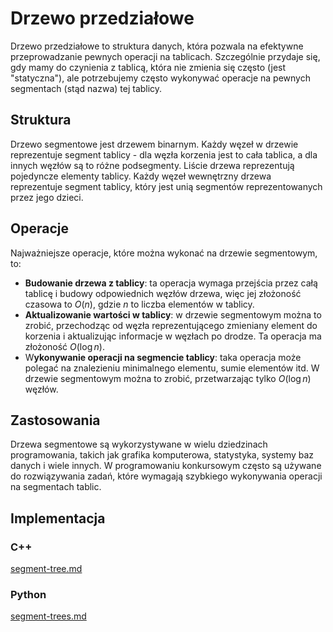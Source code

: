 # Drzewo przedziałowe

Drzewo przedziałowe to struktura danych, która pozwala na efektywne przeprowadzanie pewnych operacji na tablicach. Szczególnie przydaje się, gdy mamy do czynienia z tablicą, która nie zmienia się często (jest "statyczna"), ale potrzebujemy często wykonywać operacje na pewnych segmentach (stąd nazwa) tej tablicy.

## Struktura

Drzewo segmentowe jest drzewem binarnym. Każdy węzeł w drzewie reprezentuje segment tablicy - dla węzła korzenia jest to cała tablica, a dla innych węzłów są to różne podsegmenty. Liście drzewa reprezentują pojedyncze elementy tablicy. Każdy węzeł wewnętrzny drzewa reprezentuje segment tablicy, który jest unią segmentów reprezentowanych przez jego dzieci.

## Operacje

Najważniejsze operacje, które można wykonać na drzewie segmentowym, to:

- **Budowanie drzewa z tablicy**: ta operacja wymaga przejścia przez całą tablicę i budowy odpowiednich węzłów drzewa, więc jej złożoność czasowa to $O(n)$, gdzie $n$ to liczba elementów w tablicy.
- **Aktualizowanie wartości w tablicy**: w drzewie segmentowym można to zrobić, przechodząc od węzła reprezentującego zmieniany element do korzenia i aktualizując informacje w węzłach po drodze. Ta operacja ma złożoność $O(\log n)$.
- W**ykonywanie operacji na segmencie tablicy**: taka operacja może polegać na znalezieniu minimalnego elementu, sumie elementów itd. W drzewie segmentowym można to zrobić, przetwarzając tylko $O(\log n)$ węzłów.

## Zastosowania

Drzewa segmentowe są wykorzystywane w wielu dziedzinach programowania, takich jak grafika komputerowa, statystyka, systemy baz danych i wiele innych. W programowaniu konkursowym często są używane do rozwiązywania zadań, które wymagają szybkiego wykonywania operacji na segmentach tablic.

## Implementacja

### C++


[segment-tree.md](../../programming/c++/algorithms/structures/segment-tree.md)


### Python


[segment-trees.md](../../programming/python/algorithms/structures/segment-trees.md)

